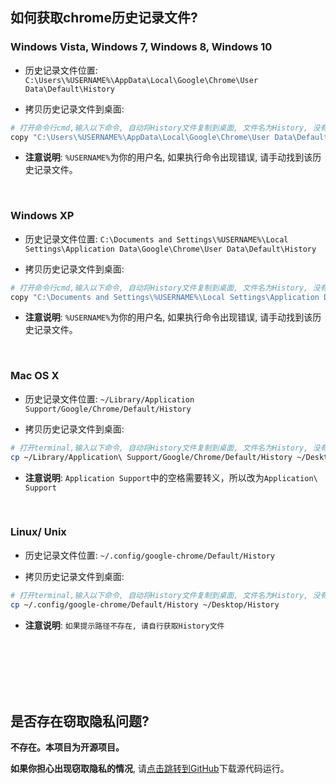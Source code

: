 ## 如何获取chrome历史记录文件?

### Windows Vista, Windows 7,  Windows 8, Windows 10
- 历史记录文件位置: `C:\Users\%USERNAME%\AppData\Local\Google\Chrome\User Data\Default\History`

- 拷贝历史记录文件到桌面: 
```bash
# 打开命令行cmd,输入以下命令, 自动将History文件复制到桌面, 文件名为History, 没有后缀名
copy "C:\Users\%USERNAME%\AppData\Local\Google\Chrome\User Data\Default\History" "C:\Users\%USERNAME%\Desktop\History"
```

- **注意说明**: `%USERNAME%`为你的用户名, 如果执行命令出现错误, 请手动找到该历史记录文件。

<br />

### Windows XP

- 历史记录文件位置: `C:\Documents and Settings\%USERNAME%\Local Settings\Application Data\Google\Chrome\User Data\Default\History`

- 拷贝历史记录文件到桌面: 
```bash
# 打开命令行cmd,输入以下命令, 自动将History文件复制到桌面, 文件名为History, 没有后缀名
copy "C:\Documents and Settings\%USERNAME%\Local Settings\Application Data\Google\Chrome\User Data\Default\History" "C:\Documents and Settings\%USERNAME%\Desktop\History"
```

- **注意说明**: `%USERNAME%`为你的用户名, 如果执行命令出现错误, 请手动找到该历史记录文件。

<br />

### Mac OS X

- 历史记录文件位置: `~/Library/Application Support/Google/Chrome/Default/History`

- 拷贝历史记录文件到桌面:
```bash
# 打开terminal,输入以下命令, 自动将History文件复制到桌面, 文件名为History, 没有后缀名
cp ~/Library/Application\ Support/Google/Chrome/Default/History ~/Desktop/History
```

- **注意说明**: `Application Support`中的空格需要转义，所以改为`Application\ Support`

<br />

### Linux/ Unix
- 历史记录文件位置:  `~/.config/google-chrome/Default/History`

- 拷贝历史记录文件到桌面: 
```bash
# 打开terminal,输入以下命令, 自动将History文件复制到桌面, 文件名为History, 没有后缀名
cp ~/.config/google-chrome/Default/History ~/Desktop/History
```

- **注意说明**: `如果提示路径不存在, 请自行获取History文件`

<br />
<br />
<br />
<br />
<br />

## 是否存在窃取隐私问题?

**不存在。本项目为开源项目。**

**如果你担心出现窃取隐私的情况**, 请[点击跳转到GitHub](https://github.com/shengqiangzhang/examples-of-web-crawlers/tree/master/11.%E4%B8%80%E9%94%AE%E5%88%86%E6%9E%90%E4%BD%A0%E7%9A%84%E4%B8%8A%E7%BD%91%E8%A1%8C%E4%B8%BA(web%E9%A1%B5%E9%9D%A2%E5%8F%AF%E8%A7%86%E5%8C%96))下载源代码运行。